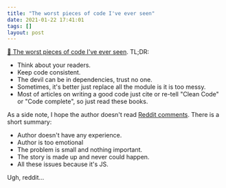 ```yaml
---
title: "The worst pieces of code I've ever seen"
date: 2021-01-22 17:41:01
tags: []
layout: post
---
```


[📄 The worst pieces of code I've ever seen](https://www.jesuisundev.com/en/the-worst-pieces-of-code/). TL;DR:

* Think about your readers.
* Keep code consistent.
* The devil can be in dependencies, trust no one.
* Sometimes, it's better just replace all the module is it is too messy.
* Most of articles on writing a good code just cite or re-tell "Clean Code" or "Code complete", so just read these books.

As a side note, I hope the author doesn't read [Reddit comments](https://www.reddit.com/r/programming/comments/kwqkes/). There is a short summary:

* Author doesn't have any experience.
* Author is too emotional
* The problem is small and nothing important.
* The story is made up and never could happen.
* All these issues because it's JS.

Ugh, reddit...
